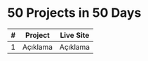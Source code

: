 # 50 Projects in 50 Days

| #   | Project  |  Live Site |
| :-- | :------: | :------: |
| 1   | Açıklama | Açıklama |
